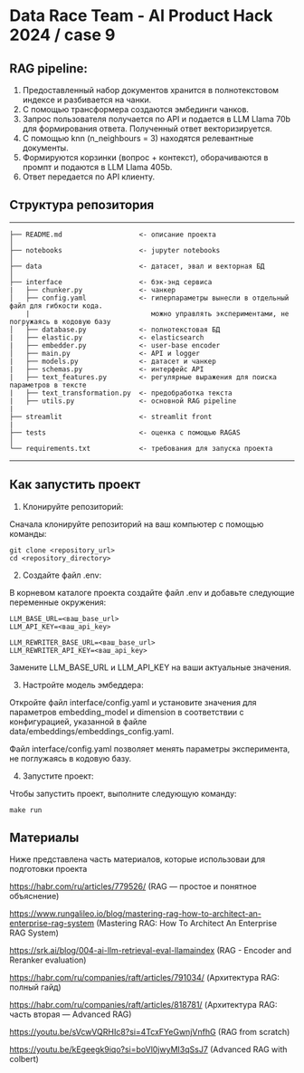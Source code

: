 # Data Race Team - AI Product Hack 2024 / case 9

## RAG pipeline:

1) Предоставленный набор документов хранится в полнотекстовом индексе и разбивается на чанки.
2) С помощью трансформера создаются эмбединги чанков.
3) Запрос пользователя получается по API и подается в LLM Llama 70b для формирования ответа. Полученный ответ векторизируется.
4) С помощью knn (n_neighbours = 3) находятся релевантные документы.
5) Формируются корзинки (вопрос + контекст), оборачиваются в промпт и подаются в LLM Llama 405b.
6) Ответ передается по API клиенту.

## Структура репозитория
------------

    ├── README.md                   <- описание проекта
    │
    ├── notebooks                   <- jupyter notebooks
    │
    ├── data                        <- датасет, эвал и векторная БД
    │
    ├── interface                   <- бэк-энд сервиса
    |   ├── chunker.py              <- чанкер
    │   ├── config.yaml             <- гиперпараметры вынесли в отдельный файл для гибкости кода.
        |                              можно управлять экспериментами, не погружаясь в кодовую базу 
    │   ├── database.py             <- полнотекстовая БД 
    |   ├── elastic.py              <- elasticsearch
    |   ├── embedder.py             <- user-base encoder
    │   ├── main.py                 <- API и logger 
    |   ├── models.py               <- датасет и чанкер
    |   ├── schemas.py              <- интерфейс API
    |   ├── text_features.py        <- регулярные выражения для поиска параметров в тексте 
    |   ├── text_transformation.py  <- предобработка текста
    |   ├── utils.py                <- основной RAG pipeline
    |
    ├── streamlit                   <- streamlit front
    |
    ├── tests                       <- оценка с помощью RAGAS
    │
    └── requirements.txt            <- требования для запуска проекта

--------

## Как запустить проект 

1. Клонируйте репозиторий:

Сначала клонируйте репозиторий на ваш компьютер с помощью команды:

    git clone <repository_url>
    cd <repository_directory>

2. Создайте файл .env:

В корневом каталоге проекта создайте файл .env и добавьте следующие переменные окружения:

    LLM_BASE_URL=<ваш_base_url>
    LLM_API_KEY=<ваш_api_key>

    LLM_REWRITER_BASE_URL=<ваш_base_url>
    LLM_REWRITER_API_KEY=<ваш_api_key>

Замените LLM_BASE_URL и LLM_API_KEY на ваши актуальные значения.

3. Настройте модель эмбеддера:

Откройте файл interface/config.yaml и установите значения для параметров embedding_model и dimension в соответствии с конфигурацией, указанной в файле data/embeddings/embeddings_config.yaml.

Файл interface/config.yaml позволяет менять параметры эксперимента, не поглужаясь в кодовую базу. 

 
4. Запустите проект:

Чтобы запустить проект, выполните следующую команду:

    make run



## Материалы 
Ниже представлена часть материалов, которые использоваи для подготовки проекта

https://habr.com/ru/articles/779526/ (RAG — простое и понятное объяснение)

https://www.rungalileo.io/blog/mastering-rag-how-to-architect-an-enterprise-rag-system (Mastering RAG: How To Architect An Enterprise RAG System)

https://srk.ai/blog/004-ai-llm-retrieval-eval-llamaindex (RAG - Encoder and Reranker evaluation)

https://habr.com/ru/companies/raft/articles/791034/ (Архитектура RAG: полный гайд)

https://habr.com/ru/companies/raft/articles/818781/ (Архитектура RAG: часть вторая — Advanced RAG)

https://youtu.be/sVcwVQRHIc8?si=4TcxFYeGwnjVnfhG (RAG from scratch)

https://youtu.be/kEgeegk9iqo?si=boVl0jwyMI3qSsJ7 (Advanced RAG with colbert)
